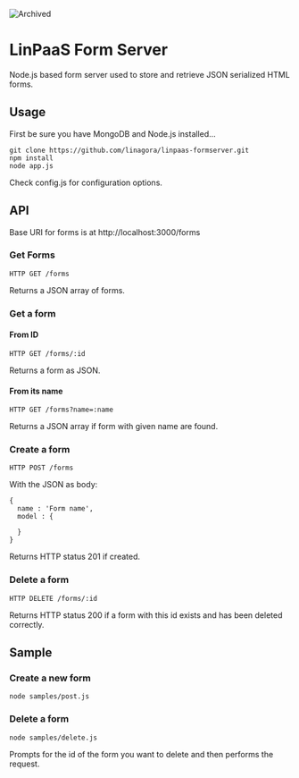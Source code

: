![Archived](https://img.shields.io/badge/Current_Status-archived-blue?style=flat)

# LinPaaS Form Server

Node.js based form server used to store and retrieve JSON serialized HTML forms.

## Usage

First be sure you have MongoDB and Node.js installed...

    git clone https://github.com/linagora/linpaas-formserver.git
    npm install
    node app.js

Check config.js for configuration options.

## API

Base URI for forms is at http://localhost:3000/forms

### Get Forms

    HTTP GET /forms

Returns a JSON array of forms.

### Get a form

#### From ID

    HTTP GET /forms/:id

Returns a form as JSON.

#### From its name

    HTTP GET /forms?name=:name

Returns a JSON array if form with given name are found.

### Create a form

    HTTP POST /forms

With the JSON as body:

    {
      name : 'Form name',
      model : {

      }
    }

Returns HTTP status 201 if created.

### Delete a form

    HTTP DELETE /forms/:id

Returns HTTP status 200 if a form with this id exists and has been deleted correctly.

## Sample

### Create a new form

    node samples/post.js

### Delete a form

    node samples/delete.js

Prompts for the id of the form you want to delete and then performs the request.

